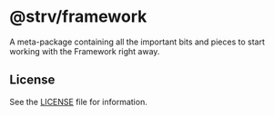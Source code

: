 # @strv/framework

A meta-package containing all the important bits and pieces to start working with the Framework right away.

## License

See the [LICENSE](LICENSE) file for information.
